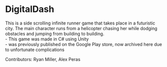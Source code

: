 # DigitalDash

This is a side scrolling infinite runner game that takes place in a futuristic city.  The main character runs from a helicopter chasing her while dodging obstacles and jumping from building to building.  </br>- This game was made in C# using Unity 
</br> - was previously published on the Google Play store, now archived here due to unfortunate complications

Contributors: Ryan Miller, Alex Peras
